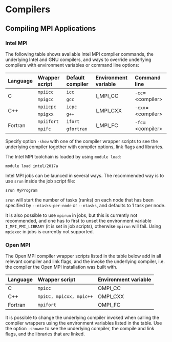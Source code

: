 # Compilers

## Compiling MPI Applications

### Intel MPI

The following table shows available Intel MPI compiler commands, the underlying Intel and GNU compilers, and ways to override underlying compilers with environment variables or command line options:

<table>
<thead>
<th align="left">Language</th>
<th align="left">Wrapper script</th>
<th align="left">Default compiler</th>
<th align="left">Environment variable</th>
<th align="left">Command line</th>
</thead>
<tbody>
<tr>
<td rowspan="2" align="left" valign="middle">C</td>
<td><code class="code">mpiicc</code></td>
<td><code class="code">icc</code></td>
<td rowspan="2">I_MPI_CC</td>
<td rowspan="2"><code class="code">-cc</code>=&lt;compiler&gt;</td>
</tr>
<tr>
<td><code class="code">mpigcc</code></td>
<td><code class="code">gcc</code></td>
</tr>
<tr>
<td rowspan="2">C++</td>
<td><code class="code">mpiicpc</code></td>
<td><code class="code">icpc</code></td>
<td rowspan="2">I_MPI_CXX</td>
<td rowspan="2"><code class="code">-cxx</code>=&lt;compiler&gt;</td>
</tr>
<tr>
<td><code class="code">mpigxx</code></td>
<td><code class="code">g++</code></td>
</tr>
<tr>
<td rowspan="2">Fortran</td>
<td><code class="code">mpiifort</code></td>
<td><code class="code">ifort</code></td>
<td rowspan="2">I_MPI_FC</td>
<td rowspan="2"><code class="code">-fc</code>=&lt;compiler&gt;</td>
</tr>
<tr>
<td><code class="code">mpifc</code></td>
<td><code class="code">gfortran</code></td>
</tr>
</tbody>
</table>

Specify option `-show` with one of the compiler wrapper scripts to see the underlying compiler together with compiler options, link flags and libraries.

The Intel MPI toolchain is loaded by using `module load`:

	module load intel/2017a

Intel MPI jobs can be launced in several ways. The recommended way is to use `srun` inside the job script file:

	srun MyProgram

`srun` will start the number of tasks (ranks) on each node that has been
specified by `--ntasks-per-node` or `--ntasks`, and defaults to 1 task per
node.

It is also possible to use `mpirun` in jobs, but this is currently not
recommended, and one has to first to unset the environment variable
`I_MPI_PMI_LIBRARY` (it is set in job scripts), otherwise `mpirun` will fail.
Using `mpiexec` in jobs is currently not supported.


### Open MPI

The Open MPI compiler wrapper scripts listed in the table below add in all relevant compiler and link flags, and the invoke the underlying compiler, i.e. the compiler the Open MPI installation was built with.

<table>
<thead>
<th align="left">Language</th>
<th align="left">Wrapper script</th>
<th align="left">Environment variable</th>
</thead>
<tbody>
<tr>
<td>C</td>
<td><code class="code">mpicc</code></td>
<td>OMPI_CC</td>
</tr>
<tr>
<td>C++</td>
<td><code class="code">mpiCC, mpicxx, mpic++</code></td>
<td>OMPI_CXX</td>
</tr>
<tr>
<td>Fortran</td>
<td><code class="code">mpifort</code></td>
<td>OMPI_FC</td>
</tr>
</tbody>
</table>

It is possible to change the underlying compiler invoked when calling the compiler wrappers using the environment variables listed in the table. Use the option `-showme` to see the underlying compiler, the compile and link flags, and the libraries that are linked.
